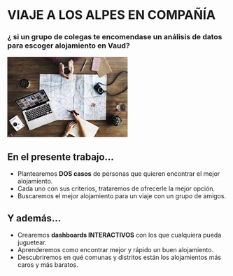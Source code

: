 # VIAJE A LOS ALPES EN COMPAÑÍA

### ¿ si un grupo de colegas te encomendase un análisis de datos para escoger alojamiento en Vaud?

![Descripción de la imagen](img/planning.jpg)

## En el presente trabajo...

- Plantearemos **DOS casos** de personas que quieren encontrar el mejor alojamiento.
- Cada uno con sus criterios, trataremos de ofrecerle la mejor opción.
- Buscaremos el mejor alojamiento para un viaje con un grupo de amigos.


## Y además...

- Crearemos **dashboards INTERACTIVOS** con los que cualquiera pueda juguetear.
- Aprenderemos como encontrar mejor y rápido un buen alojamiento.
- Descubriremos en qué comunas y distritos están los alojamientos más caros y más baratos.
